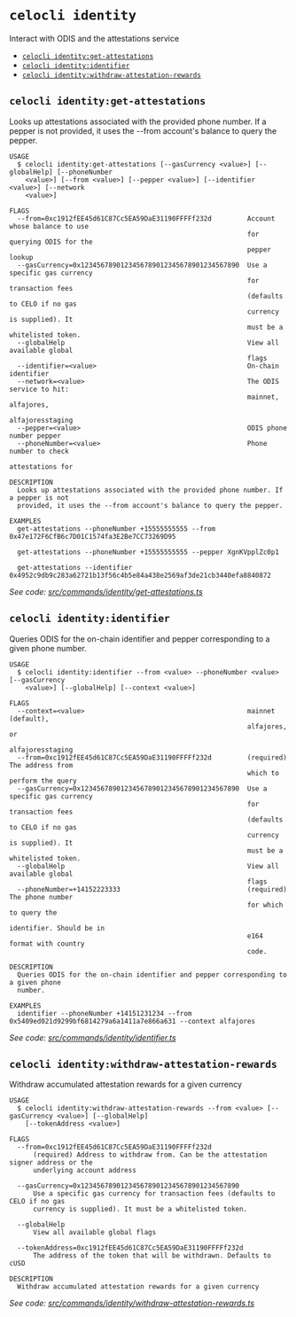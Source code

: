 `celocli identity`
==================

Interact with ODIS and the attestations service

* [`celocli identity:get-attestations`](#celocli-identityget-attestations)
* [`celocli identity:identifier`](#celocli-identityidentifier)
* [`celocli identity:withdraw-attestation-rewards`](#celocli-identitywithdraw-attestation-rewards)

## `celocli identity:get-attestations`

Looks up attestations associated with the provided phone number. If a pepper is not provided, it uses the --from account's balance to query the pepper.

```
USAGE
  $ celocli identity:get-attestations [--gasCurrency <value>] [--globalHelp] [--phoneNumber
    <value>] [--from <value>] [--pepper <value>] [--identifier <value>] [--network
    <value>]

FLAGS
  --from=0xc1912fEE45d61C87Cc5EA59DaE31190FFFFf232d         Account whose balance to use
                                                            for querying ODIS for the
                                                            pepper lookup
  --gasCurrency=0x1234567890123456789012345678901234567890  Use a specific gas currency
                                                            for transaction fees
                                                            (defaults to CELO if no gas
                                                            currency is supplied). It
                                                            must be a whitelisted token.
  --globalHelp                                              View all available global
                                                            flags
  --identifier=<value>                                      On-chain identifier
  --network=<value>                                         The ODIS service to hit:
                                                            mainnet, alfajores,
                                                            alfajoresstaging
  --pepper=<value>                                          ODIS phone number pepper
  --phoneNumber=<value>                                     Phone number to check
                                                            attestations for

DESCRIPTION
  Looks up attestations associated with the provided phone number. If a pepper is not
  provided, it uses the --from account's balance to query the pepper.

EXAMPLES
  get-attestations --phoneNumber +15555555555 --from 0x47e172F6CfB6c7D01C1574fa3E2Be7CC73269D95

  get-attestations --phoneNumber +15555555555 --pepper XgnKVpplZc0p1

  get-attestations --identifier 0x4952c9db9c283a62721b13f56c4b5e84a438e2569af3de21cb3440efa8840872
```

_See code: [src/commands/identity/get-attestations.ts](https://github.com/celo-org/developer-tooling/tree/master/packages/cli/src/commands/identity/get-attestations.ts)_

## `celocli identity:identifier`

Queries ODIS for the on-chain identifier and pepper corresponding to a given phone number.

```
USAGE
  $ celocli identity:identifier --from <value> --phoneNumber <value> [--gasCurrency
    <value>] [--globalHelp] [--context <value>]

FLAGS
  --context=<value>                                         mainnet (default),
                                                            alfajores, or
                                                            alfajoresstaging
  --from=0xc1912fEE45d61C87Cc5EA59DaE31190FFFFf232d         (required) The address from
                                                            which to perform the query
  --gasCurrency=0x1234567890123456789012345678901234567890  Use a specific gas currency
                                                            for transaction fees
                                                            (defaults to CELO if no gas
                                                            currency is supplied). It
                                                            must be a whitelisted token.
  --globalHelp                                              View all available global
                                                            flags
  --phoneNumber=+14152223333                                (required) The phone number
                                                            for which to query the
                                                            identifier. Should be in
                                                            e164 format with country
                                                            code.

DESCRIPTION
  Queries ODIS for the on-chain identifier and pepper corresponding to a given phone
  number.

EXAMPLES
  identifier --phoneNumber +14151231234 --from 0x5409ed021d9299bf6814279a6a1411a7e866a631 --context alfajores
```

_See code: [src/commands/identity/identifier.ts](https://github.com/celo-org/developer-tooling/tree/master/packages/cli/src/commands/identity/identifier.ts)_

## `celocli identity:withdraw-attestation-rewards`

Withdraw accumulated attestation rewards for a given currency

```
USAGE
  $ celocli identity:withdraw-attestation-rewards --from <value> [--gasCurrency <value>] [--globalHelp]
    [--tokenAddress <value>]

FLAGS
  --from=0xc1912fEE45d61C87Cc5EA59DaE31190FFFFf232d
      (required) Address to withdraw from. Can be the attestation signer address or the
      underlying account address

  --gasCurrency=0x1234567890123456789012345678901234567890
      Use a specific gas currency for transaction fees (defaults to CELO if no gas
      currency is supplied). It must be a whitelisted token.

  --globalHelp
      View all available global flags

  --tokenAddress=0xc1912fEE45d61C87Cc5EA59DaE31190FFFFf232d
      The address of the token that will be withdrawn. Defaults to cUSD

DESCRIPTION
  Withdraw accumulated attestation rewards for a given currency
```

_See code: [src/commands/identity/withdraw-attestation-rewards.ts](https://github.com/celo-org/developer-tooling/tree/master/packages/cli/src/commands/identity/withdraw-attestation-rewards.ts)_
